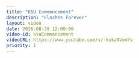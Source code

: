 ```yaml
---
title: "KSU Commencement"
description: "Flashes Forever"
layout: video
date: 2016-08-30 12:00:00
video-id: ksuCommencement
videoURL: https://www.youtube.com/v/-kukzNVemYs
priority: 1
---
```

